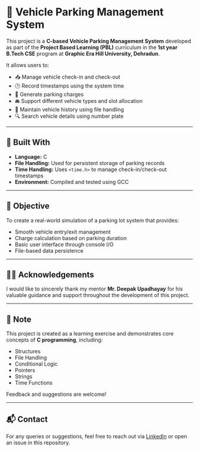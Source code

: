 # 🚗 Vehicle Parking Management System

This project is a **C-based Vehicle Parking Management System** developed as part of the **Project Based Learning (PBL)** curriculum in the **1st year B.Tech CSE** program at **Graphic Era Hill University, Dehradun**.

It allows users to:
- 📥 Manage vehicle check-in and check-out
- 🕒 Record timestamps using the system time
- 🧾 Generate parking charges
- 🚘 Support different vehicle types and slot allocation
- 📄 Maintain vehicle history using file handling
- 🔍 Search vehicle details using number plate

---

## 🔧 Built With

- **Language:** C
- **File Handling:** Used for persistent storage of parking records
- **Time Handling:** Uses `<time.h>` to manage check-in/check-out timestamps
- **Environment:** Compiled and tested using GCC


---

## 📌 Objective

To create a real-world simulation of a parking lot system that provides:
- Smooth vehicle entry/exit management
- Charge calculation based on parking duration
- Basic user interface through console I/O
- File-based data persistence

---

## 👨‍🏫 Acknowledgements

I would like to sincerely thank my mentor **Mr. Deepak Upadhayay** for his valuable guidance and support throughout the development of this project.

---

## 📣 Note

This project is created as a learning exercise and demonstrates core concepts of **C programming**, including:
- Structures
- File Handling
- Conditional Logic
- Pointers
- Strings
- Time Functions

Feedback and suggestions are welcome!

---

## 📬 Contact

For any queries or suggestions, feel free to reach out via [LinkedIn](https://www.linkedin.com/in/arin-ghanshala) or open an issue in this repository.
